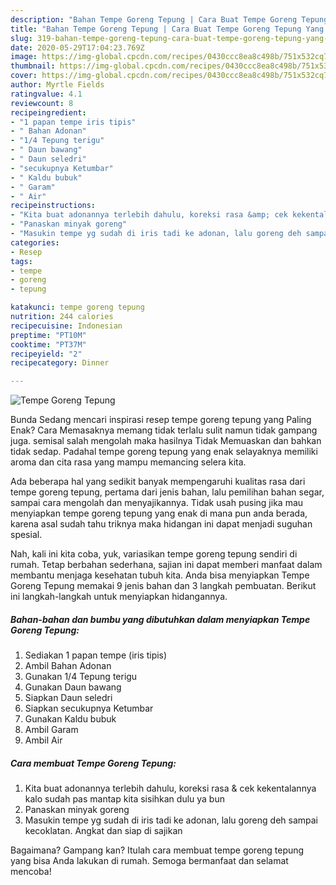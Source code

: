 ```yaml
---
description: "Bahan Tempe Goreng Tepung | Cara Buat Tempe Goreng Tepung Yang Bisa Manjain Lidah"
title: "Bahan Tempe Goreng Tepung | Cara Buat Tempe Goreng Tepung Yang Bisa Manjain Lidah"
slug: 319-bahan-tempe-goreng-tepung-cara-buat-tempe-goreng-tepung-yang-bisa-manjain-lidah
date: 2020-05-29T17:04:23.769Z
image: https://img-global.cpcdn.com/recipes/0430ccc8ea8c498b/751x532cq70/tempe-goreng-tepung-foto-resep-utama.jpg
thumbnail: https://img-global.cpcdn.com/recipes/0430ccc8ea8c498b/751x532cq70/tempe-goreng-tepung-foto-resep-utama.jpg
cover: https://img-global.cpcdn.com/recipes/0430ccc8ea8c498b/751x532cq70/tempe-goreng-tepung-foto-resep-utama.jpg
author: Myrtle Fields
ratingvalue: 4.1
reviewcount: 8
recipeingredient:
- "1 papan tempe iris tipis"
- " Bahan Adonan"
- "1/4 Tepung terigu"
- " Daun bawang"
- " Daun seledri"
- "secukupnya Ketumbar"
- " Kaldu bubuk"
- " Garam"
- " Air"
recipeinstructions:
- "Kita buat adonannya terlebih dahulu, koreksi rasa &amp; cek kekentalannya kalo sudah pas mantap kita sisihkan dulu ya bun"
- "Panaskan minyak goreng"
- "Masukin tempe yg sudah di iris tadi ke adonan, lalu goreng deh sampai kecoklatan. Angkat dan siap di sajikan"
categories:
- Resep
tags:
- tempe
- goreng
- tepung

katakunci: tempe goreng tepung 
nutrition: 244 calories
recipecuisine: Indonesian
preptime: "PT10M"
cooktime: "PT37M"
recipeyield: "2"
recipecategory: Dinner

---
```



![Tempe Goreng Tepung](https://img-global.cpcdn.com/recipes/0430ccc8ea8c498b/751x532cq70/tempe-goreng-tepung-foto-resep-utama.jpg)

Bunda Sedang mencari inspirasi resep tempe goreng tepung yang Paling Enak? Cara Memasaknya memang tidak terlalu sulit namun tidak gampang juga. semisal salah mengolah maka hasilnya Tidak Memuaskan dan bahkan tidak sedap. Padahal tempe goreng tepung yang enak selayaknya memiliki aroma dan cita rasa yang mampu memancing selera kita.

Ada beberapa hal yang sedikit banyak mempengaruhi kualitas rasa dari tempe goreng tepung, pertama dari jenis bahan, lalu pemilihan bahan segar, sampai cara mengolah dan menyajikannya. Tidak usah pusing jika mau menyiapkan tempe goreng tepung yang enak di mana pun anda berada, karena asal sudah tahu triknya maka hidangan ini dapat menjadi suguhan spesial.




Nah, kali ini kita coba, yuk, variasikan tempe goreng tepung sendiri di rumah. Tetap berbahan sederhana, sajian ini dapat memberi manfaat dalam membantu menjaga kesehatan tubuh kita. Anda bisa menyiapkan Tempe Goreng Tepung memakai 9 jenis bahan dan 3 langkah pembuatan. Berikut ini langkah-langkah untuk menyiapkan hidangannya.

<!--inarticleads1-->

##### Bahan-bahan dan bumbu yang dibutuhkan dalam menyiapkan Tempe Goreng Tepung:

1. Sediakan 1 papan tempe (iris tipis)
1. Ambil  Bahan Adonan
1. Gunakan 1/4 Tepung terigu
1. Gunakan  Daun bawang
1. Siapkan  Daun seledri
1. Siapkan secukupnya Ketumbar
1. Gunakan  Kaldu bubuk
1. Ambil  Garam
1. Ambil  Air




<!--inarticleads2-->

##### Cara membuat Tempe Goreng Tepung:

1. Kita buat adonannya terlebih dahulu, koreksi rasa &amp; cek kekentalannya kalo sudah pas mantap kita sisihkan dulu ya bun
1. Panaskan minyak goreng
1. Masukin tempe yg sudah di iris tadi ke adonan, lalu goreng deh sampai kecoklatan. Angkat dan siap di sajikan




Bagaimana? Gampang kan? Itulah cara membuat tempe goreng tepung yang bisa Anda lakukan di rumah. Semoga bermanfaat dan selamat mencoba!
